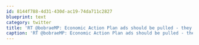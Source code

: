 ```yaml
---
id: 8144f788-4d31-430d-ac19-74da711c2827
blueprint: text
category: twitter
title: 'RT @bobraeMP: Economic Action Plan ads should be pulled - they are pure and simple propaganda'
caption: 'RT @bobraeMP: Economic Action Plan ads should be pulled - they are pure and simple propaganda'
---
```

